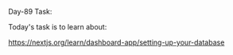 Day-89 Task:

Today's task is to learn about:

https://nextjs.org/learn/dashboard-app/setting-up-your-database